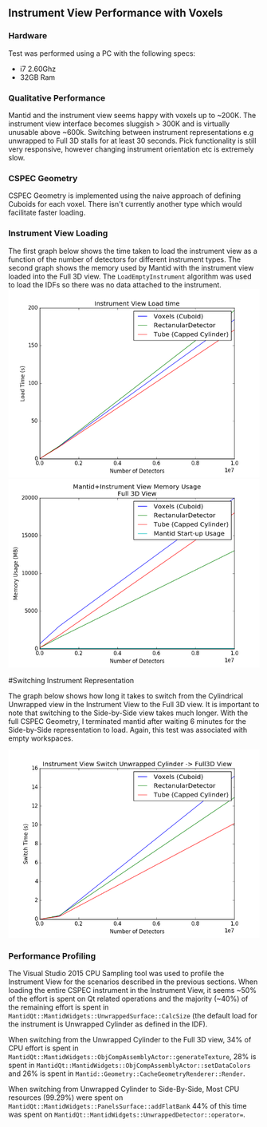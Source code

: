 ## Instrument View Performance with Voxels

### Hardware
Test was performed using a PC with the following specs:
- i7 2.60Ghz
- 32GB Ram

### Qualitative Performance 

Mantid and the instrument view seems happy with voxels up to ~200K. The instrument view interface becomes sluggish > 300K and is virtually unusable above ~600k. Switching between instrument representations e.g unwrapped to Full 3D stalls for at least 30 seconds. Pick functionality is still very responsive, however changing instrument orientation etc is extremely slow. 

### CSPEC Geometry
CSPEC Geometry is implemented using the naive approach of defining Cuboids for each voxel. There isn't currently another type which would facilitate faster loading.

### Instrument View Loading

The first graph below shows the time taken to load the instrument view as a function of the number of detectors for different instrument types. The second graph shows the memory used by Mantid with the instrument view loaded into the Full 3D view. The `LoadEmptyInstrument` algorithm was used to load the IDFs so there was no data attached to the instrument.
![](ivloadtime.png)
![](memory_usage.png)

#Switching Instrument Representation

The graph below shows how long it takes to switch from the Cylindrical Unwrapped view in the Instrument View to the Full 3D view. It is important to note that switching to the Side-by-Side view takes much longer. With the full CSPEC Geometry, I terminated mantid after waiting 6 minutes for the Side-by-Side representation to load. Again, this test was associated with empty workspaces.

![](cylindricalTo3D.png)

### Performance Profiling

The Visual Studio 2015 CPU Sampling tool was used to profile the Instrument View for the scenarios described in the previous sections. When loading the entire CSPEC instrument in the Instrument View, it seems ~50% of the effort is spent on Qt related operations and the majority (~40%) of the remaining effort is spent in `MantidQt::MantidWidgets::UnwrappedSurface::CalcSize` (the default load for the instrument is Unwrapped Cylinder as defined in the IDF).

When switching from the Unwrapped Cylinder to the Full 3D view, 34% of CPU effort is spent in `MantidQt::MantidWidgets::ObjCompAssemblyActor::generateTexture`, 28% is spent in `MantidQt::MantidWidgets::ObjCompAssemblyActor::setDataColors` and 26% is spent in `Mantid::Geometry::CacheGeometryRenderer::Render`.

When switching from Unwrapped Cylinder to Side-By-Side, Most CPU resources (99.29%) were spent on `MantidQt::MantidWidgets::PanelsSurface::addFlatBank` 44% of this time was spent on `MantidQt::MantidWidgets::UnwrappedDetector::operator=`.









